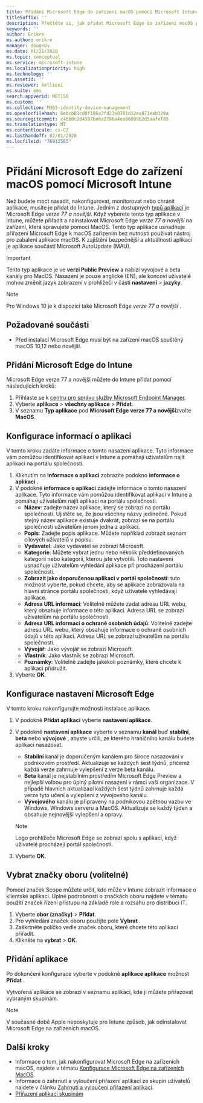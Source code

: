 ```yaml
---
title: Přidání Microsoft Edge do zařízení macOS pomocí Microsoft Intune
titleSuffix: ''
description: Přečtěte si, jak přidat Microsoft Edge do zařízení macOS pomocí Microsoft Intune.
keywords: ''
author: Erikre
ms.author: erikre
manager: dougeby
ms.date: 01/21/2020
ms.topic: conceptual
ms.service: microsoft-intune
ms.localizationpriority: high
ms.technology: ''
ms.assetid: ''
ms.reviewer: kellieei
ms.suite: ems
search.appverid: MET150
ms.custom: ''
ms.collection: M365-identity-device-management
ms.openlocfilehash: 6ebcb81cd0f186a3fd23e0701d12ea871eab129a
ms.sourcegitcommit: c46b0c2d4507be6a2786a4ea06009b2d5aafef85
ms.translationtype: MT
ms.contentlocale: cs-CZ
ms.lasthandoff: 02/01/2020
ms.locfileid: "76912565"
---
```

# <a name="add-microsoft-edge-to-macos-devices-using-microsoft-intune"></a>Přidání Microsoft Edge do zařízení macOS pomocí Microsoft Intune

Než budete moct nasadit, nakonfigurovat, monitorovat nebo chránit aplikace, musíte je přidat do Intune. Jedním z dostupných [typů aplikací](~/apps/apps-add.md#app-types-in-microsoft-intune) je Microsoft Edge *verze 77 a novější*. Když vyberete tento typ aplikace v Intune, můžete přiřadit a nainstalovat Microsoft Edge *verze 77 a novější* na zařízení, která spravujete pomocí MacOS. Tento typ aplikace usnadňuje přiřazení Microsoft Edge k macOS zařízením bez nutnosti používat nástroj pro zabalení aplikace macOS. K zajištění bezpečnější a aktuálnosti aplikací je aplikace součástí Microsoft AutoUpdate (MAU).

> [!IMPORTANT]
> Tento typ aplikace je ve **verzi Public Preview** a nabízí vývojové a beta kanály pro MacOS. Nasazení je pouze anglické (EN), ale koncoví uživatelé mohou změnit jazyk zobrazení v prohlížeči v části **nastavení** > **jazyky**. 

> [!NOTE]
> Pro Windows 10 je k dispozici také Microsoft Edge *verze 77 a novější* .

## <a name="prerequisites"></a>Požadované součásti
- Před instalací Microsoft Edge musí být na zařízení macOS spuštěný macOS 10,12 nebo novější.

## <a name="add-microsoft-edge-to-intune"></a>Přidání Microsoft Edge do Intune
Microsoft Edge verze 77 a novější můžete do Intune přidat pomocí následujících kroků:

1. Přihlaste se k [centru pro správu služby Microsoft Endpoint Manager](https://go.microsoft.com/fwlink/?linkid=2109431).
2. Vyberte **aplikace** > **všechny aplikace** > **Přidat**.
3. V seznamu **Typ aplikace** pod **Microsoft Edge verze 77 a novější**zvolte **MacOS**.

## <a name="configure-app-information"></a>Konfigurace informací o aplikaci
V tomto kroku zadáte informace o tomto nasazení aplikace. Tyto informace vám pomůžou identifikovat aplikaci v Intune a pomáhají uživatelům najít aplikaci na portálu společnosti.

1. Kliknutím na **informace o aplikaci** zobrazíte podokno **informace o aplikaci** .
2. V podokně **informace o aplikaci** zadejte informace o tomto nasazení aplikace. Tyto informace vám pomůžou identifikovat aplikaci v Intune a pomáhají uživatelům najít aplikaci na portálu společnosti.
    - **Název**: zadejte název aplikace, který se zobrazí na portálu společnosti. Ujistěte se, že jsou všechny názvy jedinečné. Pokud stejný název aplikace existuje dvakrát, zobrazí se na portálu společnosti uživatelům jenom jedna z aplikací.
    - **Popis**: Zadejte popis aplikace. Můžete například zobrazit seznam cílových uživatelů v popisu.
    - **Vydavatel**: Jako vydavatel se zobrazí Microsoft.
    - **Kategorie**: Můžete vybrat jednu nebo několik předdefinovaných kategorií nebo kategorii, kterou jste vytvořili. Toto nastavení usnadňuje uživatelům vyhledání aplikace při procházení portálu společnosti.
    - **Zobrazit jako doporučenou aplikaci v portál společnosti**: tuto možnost vyberte, pokud chcete, aby se aplikace zobrazovala na hlavní stránce portálu společnosti, když uživatelé vyhledávají aplikace.
    - **Adresa URL informací**: Volitelně můžete zadat adresu URL webu, který obsahuje informace o této aplikaci. Adresa URL se zobrazí uživatelům na portálu společnosti.
    - **Adresa URL informací o ochraně osobních údajů**: Volitelně zadejte adresu URL webu, který obsahuje informace o ochraně osobních údajů v této aplikaci. Adresa URL se zobrazí uživatelům na portálu společnosti.
    - **Vývojář**: Jako vývojář se zobrazí Microsoft.
    - **Vlastník**: Jako vlastník se zobrazí Microsoft.
    - **Poznámky**: Volitelně zadejte jakékoli poznámky, které chcete k aplikaci přidružit.
3. Vyberte **OK**.

## <a name="configure-microsoft-edge-settings"></a>Konfigurace nastavení Microsoft Edge
V tomto kroku nakonfigurujte možnosti instalace aplikace.

1. V podokně **Přidat aplikaci** vyberte **nastavení aplikace**.
2. V podokně **nastavení aplikace** vyberte v seznamu **kanál** buď **stabilní**, **beta** nebo **vývojové** , abyste určili, ze kterého hraničního kanálu budete aplikaci nasazovat.

    - **Stabilní** kanál je doporučeným kanálem pro široce nasazování v podnikovém prostředí. Aktualizuje se každých šest týdnů, přičemž každá verze zahrnuje vylepšení z verze beta kanálu.
    - **Beta** kanál je nejstabilním prostředím Microsoft Edge Preview a nejlepší volbou pro úplný pilotní nasazení v rámci vaší organizace. V případě hlavních aktualizací každých šest týdnů zahrnuje každá verze tyto učení a vylepšení z vývojového kanálu.
    - **Vývojového** kanálu je připravený na podnikovou zpětnou vazbu ve Windows, Windows serveru a MacOS. Aktualizuje se každý týden a obsahuje nejnovější vylepšení a opravy.

    > [!NOTE]
    > Logo prohlížeče Microsoft Edge se zobrazí spolu s aplikací, když uživatelé procházejí portál společnosti.

3.  Vyberte **OK**.

## <a name="select-scope-tags-optional"></a>Vybrat značky oboru (volitelné)
Pomocí značek Scope můžete určit, kdo může v Intune zobrazit informace o klientské aplikaci. Úplné podrobnosti o značkách oboru najdete v tématu použití značek řízení přístupu na základě role a rozsahu pro distribuci IT.
1.  Vyberte **obor (značky)**  > **Přidat**.
2.  Pro vyhledání značek oboru použijte pole **Vybrat** .
3.  Zaškrtněte políčko vedle značek oboru, které chcete této aplikaci přiřadit.
4.  Klikněte na **vybrat** > **OK**.

## <a name="add-the-app"></a>Přidání aplikace
Po dokončení konfigurace vyberte v podokně **aplikace aplikace** možnost **Přidat** . 

Vytvořená aplikace se zobrazí v seznamu aplikací, kde ji můžete přiřazovat vybraným skupinám. 

> [!NOTE]
> V současné době Apple neposkytuje pro Intune způsob, jak odinstalovat Microsoft Edge na zařízeních macOS.

## <a name="next-steps"></a>Další kroky
- Informace o tom, jak nakonfigurovat Microsoft Edge na zařízeních macOS, najdete v tématu [Konfigurace Microsoft Edge na zařízeních MacOS](https://docs.microsoft.com/deployedge/configure-microsoft-edge-on-mac).
- Informace o zahrnutí a vyloučení přiřazení aplikací ze skupin uživatelů najdete v článku [Zahrnutí a vyloučení přiřazení aplikací](~/apps/apps-inc-exl-assignments.md).
- [Přiřazení aplikací skupinám](~/apps/apps-deploy.md)

